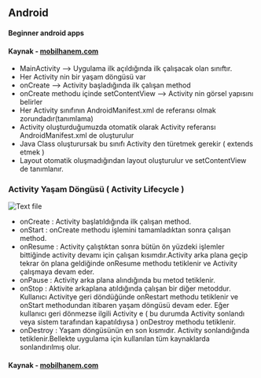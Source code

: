 ## Android
#### Beginner android apps
#### Kaynak - [mobilhanem.com](https://www.mobilhanem.com/android-egitimleri/)
* MainActivity --> Uygulama ilk açıldığında ilk çalışacak olan sınıftır.
* Her Activity nin bir yaşam döngüsü var
* onCreate --> Activity başladığında ilk çalışan method
* onCreate methodu içinde setContentView --> Activity nin görsel yapısını belirler
* Her Activity sınıfının AndroidManifest.xml de referansı olmak zorundadır(tanımlama)
* Activity oluşturduğumuzda otomatik olarak Activity referansı AndroidManifest.xml de oluşturulur
* Java Class oluşturursak bu sınıfı Activity den türetmek gerekir ( extends etmek ) 
* Layout otomatik oluşmadığından layout oluşturulur ve setContentView de tanımlanır.

### Activity Yaşam Döngüsü ( Activity Lifecycle )
![Text file](https://www.mobilhanem.com/wp-content/uploads/2017/08/android_activity_lifecycle.jpg)
* onCreate : Activity başlatıldığında ilk çalışan method.
* onStart : onCreate methodu işlemini tamamladıktan sonra çalışan method.
* onResume : Activity çalıştıktan sonra bütün ön yüzdeki işlemler bittiğinde activity devamı için çalışan kısımdır.Activity arka plana geçip tekrar ön plana geldiğinde onResume methodu tetiklenir ve Activity çalışmaya devam eder.
* onPause : Activity arka plana alındığında bu metod tetiklenir.
* onStop : Aktivite arkaplana atıldığında çalışan bir diğer metoddur. Kullanıcı Activitye geri döndüğünde onRestart methodu tetiklenir ve onStart methodundan itibaren yaşam döngüsü devam eder. Eğer kullanıcı geri dönmezse ilgili Activity e ( bu durumda Activity sonlandı veya sistem tarafından kapatıldıysa ) onDestroy methodu tetiklenir.
* onDestroy : Yaşam döngüsünün en son kısmıdır. Activity sonlandığında tetiklenir.Bellekte uygulama için kullanılan tüm kaynaklarda sonlandırılmış olur.
#### Kaynak - [mobilhanem.com](https://www.mobilhanem.com/android-egitimleri/)
